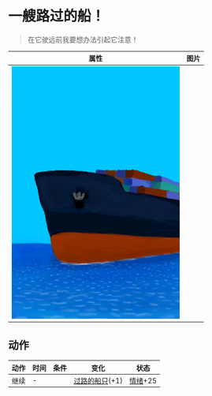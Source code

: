 # 一艘路过的船！  
> 在它驶远前我要想办法引起它注意！  
  
  属性  |   图片   
 ----  |  ----:   
   |  ![](Sprite/Ship.png)   
  
## 动作  
动作  |  时间  |  条件  |  变化  |  状态  
----  |  ----  |  ----  |  ----  |  ----  
继续<br>  |  -  |    |  [过路的船只](PassingShip.md)(+1)<br>  |  [情绪](Morale.md)+25  
